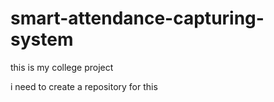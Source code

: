 # smart-attendance-capturing-system

this is my college project

i need to create a repository for this 

